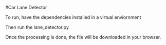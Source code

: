 #Car Lane Detector

To run, have the dependencies installed in a virtual enviornment

Then run the lane_detector.py

Once the processing is done, the file will be downloaded in your browser.
